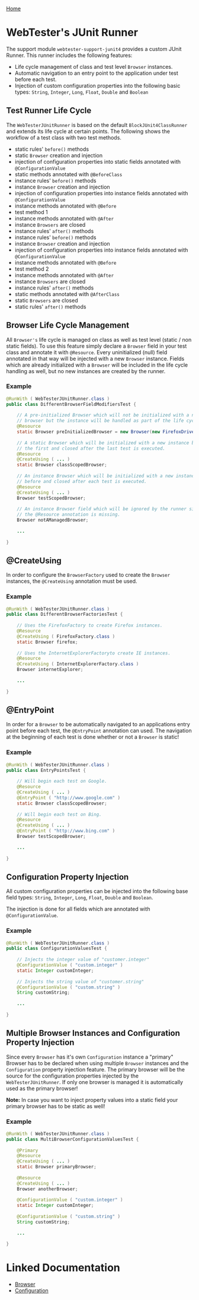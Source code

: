 [Home](../README.md)

# WebTester's JUnit Runner
The support module `webtester-support-junit4` provides a custom JUnit Runner. This runner includes the following features:

- Life cycle management of class and test level `Browser` instances.
- Automatic navigation to an entry point to the application under test before each test.
- Injection of custom configuration properties into the following basic types: `String`, `Integer`, `Long`, `Float`, `Double` and `Boolean`

## Test Runner Life Cycle
The `WebTesterJUnitRunner` is based on the default `BlockJUnit4ClassRunner` and extends its life cycle at certain points.
The following shows the workflow of a test class with two test methods.

- static rules' `before()` methods 
- static `Browser` creation and injection
- injection of configuration properties into static fields annotated with `@ConfigurationValue`
- static methods annotated with `@BeforeClass`
- instance rules' `before()` methods
- instance `Browser` creation and injection
- injection of configuration properties into instance fields annotated with `@ConfigurationValue`
- instance methods annotated with `@Before`
- test method 1
- instance methods annotated with `@After`
- instance `Browsers` are closed
- instance rules' `after()` methods
- instance rules' `before()` methods
- instance `Browser` creation and injection
- injection of configuration properties into instance fields annotated with `@ConfigurationValue`
- instance methods annotated with `@Before`
- test method 2
- instance methods annotated with `@After`
- instance `Browsers` are closed
- instance rules' `after()` methods
- static methods annotated with `@AfterClass`
- static `Browsers` are closed
- static rules' `after()` methods

## Browser Life Cycle Management
All `Browser's` life cycle is managed on class as well as test level (static / non static fields).
To use this feature simply declare a `Browser` field in your test class and annotate it with `@Resource`.
Every uninitialized (null) field annotated in that way will be injected with a new `Browser` instance.
Fields which are already initialized with a `Browser` will be included in the life cycle handling as well,
but no new instances are created by the runner.

### Example
```java
@RunWith ( WebTesterJUnitRunner.class )
public class DifferentBrowserFieldModifiersTest {
 
    // A pre-initialized Browser which will not be initialized with a new
    // browser but the instance will be handled as part of the life cycle.
    @Resource
    static Browser preInitializedBrowser = new Browser(new FirefoxDriver());
 
    // A static Browser which will be initialized with a new instance before
    // the first and closed after the last test is executed.
    @Resource
    @CreateUsing ( ... )
    static Browser classScopedBrowser;
 
    // An instance Browser which will be initialized with a new instance
    // before and closed after each test is executed.
    @Resource
    @CreateUsing ( ... )
    Browser testScopedBrowser;
 
    // An instance Browser field which will be ignored by the runner since
    // the @Resource annotation is missing.
    Browser notAManagedBrowser;
 
    ...
 
}
```

## @CreateUsing
In order to configure the `BrowserFactory` used to create the `Browser` instances, the `@CreateUsing` annotation must be used.

### Example
```java
@RunWith ( WebTesterJUnitRunner.class )
public class DifferentBrowserFactoriesTest {
 
    // Uses the FirefoxFactory to create Firefox instances.
    @Resource
    @CreateUsing ( FirefoxFactory.class )
    static Browser firefox;
 
    // Uses the InternetExplorerFactoryto create IE instances.
    @Resource
    @CreateUsing ( InternetExplorerFactory.class )
    Browser internetExplorer;
 
    ...
 
}
```

## @EntryPoint
In order for a `Browser` to be automatically navigated to an applications entry point before each test,
the `@EntryPoint` annotation can used. The navigation at the beginning of each test is done whether or not a `Browser` is static!

### Example
```java
@RunWith ( WebTesterJUnitRunner.class )
public class EntryPointsTest {
 
    // Will begin each test on Google.
    @Resource
    @CreateUsing ( ... )
    @EntryPoint ( "http://www.google.com" )
    static Browser classScopedBrowser;
 
    // Will begin each test on Bing.
    @Resource
    @CreateUsing ( ... )
    @EntryPoint ( "http://www.bing.com" )
    Browser testScopedBrowser;
 
    ...
 
}
```

## Configuration Property Injection
All custom configuration properties can be injected into the following base field types: 
`String`, `Integer`, `Long`, `Float`, `Double` and `Boolean`.

The injection is done for all fields which are annotated with `@ConfigurationValue`.

### Example
```java
@RunWith ( WebTesterJUnitRunner.class )
public class ConfigurationValuesTest {
 
    // Injects the integer value of "customer.integer"
    @ConfigurationValue ( "custom.integer" )
    static Integer customInteger;
 
    // Injects the string value of "customer.string"
    @ConfigurationValue ( "custom.string" )
    String customString;
 
    ...
 
}
```

## Multiple Browser Instances and Configuration Property Injection
Since every `Browser` has it's own `Configuration` instance a "primary" Browser has to be declared when using multiple
`Browser` instances and the `Configuration` property injection feature. The primary browser will be the source for the
configuration properties injected by the `WebTesterJUnitRunner`. If only one browser is managed it is automatically used
as the primary browser!

**Note:** In case you want to inject property values into a static field your primary browser has to be static as well!

### Example
```java
@RunWith ( WebTesterJUnitRunner.class )
public class MultiBrowserConfigurationValuesTest {
 
    @Primary
    @Resource
    @CreateUsing ( ... )
    static Browser primaryBrowser;
 
    @Resource
    @CreateUsing ( ... )
    Browser anotherBrowser;
 
    @ConfigurationValue ( "custom.integer" )
    static Integer customInteger;
 
    @ConfigurationValue ( "custom.string" )
    String customString;
 
    ...
 
}
```

# Linked Documentation

- [Browser](browser.md)
- [Configuration](configuration.md)
